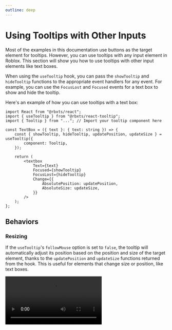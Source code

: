 ```yaml
---
outline: deep
---
```


# Using Tooltips with Other Inputs

Most of the examples in this documentation use buttons as the target element for tooltips. However, you can use tooltips with any input element in Roblox. This section will show you how to use tooltips with other input elements like text boxes.

When using the `useTooltip` hook, you can pass the `showTooltip` and `hideTooltip` functions to the appropriate event handlers for any event. For example, you can use the `FocusLost` and `Focused` events for a text box to show and hide the tooltip.

Here's an example of how you can use tooltips with a text box:

```tsx
import React from "@rbxts/react";
import { useTooltip } from "@rbxts/react-tooltip";
import { Tooltip } from "..."; // Import your tooltip component here

const TextBox = ({ text }: { text: string }) => {
	const { showTooltip, hideTooltip, updatePosition, updateSize } = useTooltip({
		component: Tooltip,
	});

	return (
		<textbox
			Text={text}
			Focused={showTooltip}
			FocusLost={hideTooltip}
			Change={{
				AbsolutePosition: updatePosition,
				AbsoluteSize: updateSize,
			}}
		/>
	);
};
```

## Behaviors

### Resizing

If the `useTooltip`'s `followMouse` option is set to `false`, the tooltip will automatically adjust its position based
on the position and size of the target element, thanks to the `updatePosition` and `updateSize` functions returned from
the hook. This is useful for elements that change size or position, like text boxes.

![Resizing Tooltip](/videos/other-inputs-resizing.mp4)
